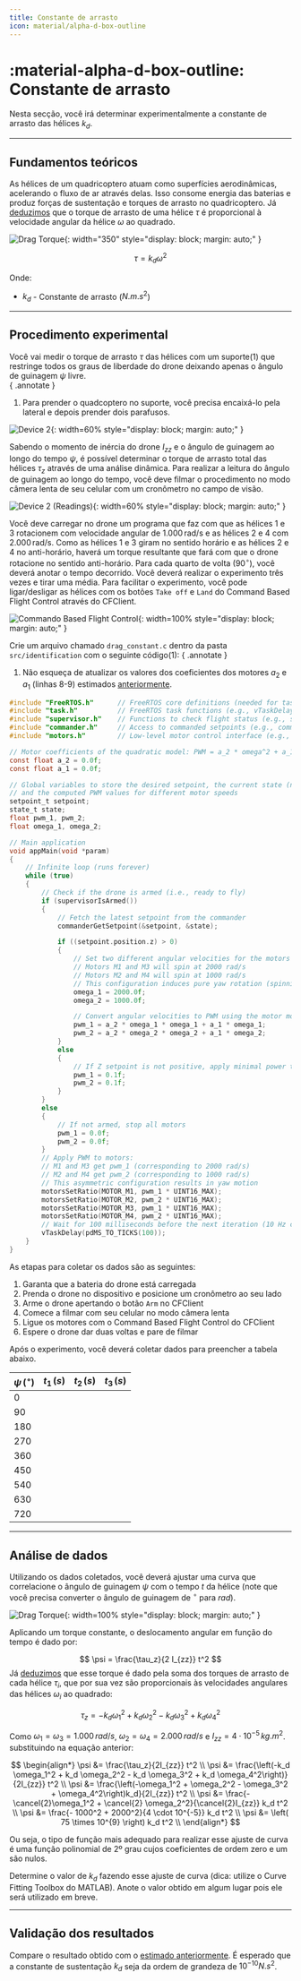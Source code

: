 ```yaml
---
title: Constante de arrasto
icon: material/alpha-d-box-outline
---
```


# :material-alpha-d-box-outline: Constante de arrasto

Nesta secção, você irá determinar experimentalmente a constante de arrasto das hélices $k_d$.

---

## Fundamentos teóricos

As hélices de um quadricoptero atuam como superfícies aerodinâmicas, acelerando o fluxo de ar através delas. Isso consome energia das baterias e produz forças de sustentação e torques de arrasto no quadricoptero. Já [deduzimos](../basic_concepts/aerodynamics.md) que o torque de arrasto de uma hélice $\tau$ é proporcional à velocidade angular da hélice $\omega$ ao quadrado.
    
![Drag Torque](images/drag_torque.svg){: width="350" style="display: block; margin: auto;" }

$$
    \tau = k_d \omega^2
$$

Onde:

- $k_d$ - Constante de arrasto ($N.m.s^2$)   

---

## Procedimento experimental

Você vai medir o torque de arrasto $\tau$ das hélices com um suporte(1) que restringe todos os graus de liberdade do drone deixando apenas o ângulo de guinagem $\psi$ livre.  
{ .annotate }

1. Para prender o quadcoptero no suporte, você precisa encaixá-lo pela lateral e depois prender dois parafusos. 

![Device 2](images/device2.jpeg){: width=60% style="display: block; margin: auto;" }

Sabendo o momento de inércia do drone $I_{zz}$ e o ângulo de guinagem ao longo do tempo $\psi$, é possível determinar o torque de arrasto total das hélices $\tau_z$ através de uma análise dinâmica. Para realizar a leitura do ângulo de guinagem ao longo do tempo, você deve filmar o procedimento no modo câmera lenta de seu celular com um cronômetro no campo de visão.

![Device 2 (Readings)](images/device2_readings.jpeg){: width=60% style="display: block; margin: auto;" }

Você deve carregar no drone um programa que faz com que as hélices $1$ e $3$ rotacionem com velocidade angular de $1.000\,\text{rad/s}$ e as hélices $2$ e $4$ com $2.000\,\text{rad/s}$. Como as hélices $1$ e $3$ giram no sentido horário e as hélices $2$ e $4$ no anti-horário, haverá um torque resultante que fará com que o drone rotacione no sentido anti-horário. Para cada quarto de volta ($90^{\circ}$), você deverá anotar o tempo decorrido. Você deverá realizar o experimento três vezes e tirar uma média. Para facilitar o experimento, você pode ligar/desligar as hélices com os botões `Take off` e `Land` do Command Based Flight Control através do CFClient.

![Commando Based Flight Control](images/command_based_flight_control.png){: width=100% style="display: block; margin: auto;" }

Crie um arquivo chamado `drag_constant.c` dentro da pasta `src/identification` com o seguinte código(1):
{ .annotate }

1. Não esqueça de atualizar os valores dos coeficientes dos motores $a_2$ e $a_1$ (linhas 8-9) estimados [anteriormente](../identifications/motor_coeficientes.md).

```c title="drag_constant.c"
#include "FreeRTOS.h"      // FreeRTOS core definitions (needed for task handling and timing)
#include "task.h"          // FreeRTOS task functions (e.g., vTaskDelay)
#include "supervisor.h"    // Functions to check flight status (e.g., supervisorIsArmed)
#include "commander.h"     // Access to commanded setpoints (e.g., commanderGetSetpoint)
#include "motors.h"        // Low-level motor control interface (e.g., motorsSetRatio)

// Motor coefficients of the quadratic model: PWM = a_2 * omega^2 + a_1 * omega
const float a_2 = 0.0f;
const float a_1 = 0.0f;

// Global variables to store the desired setpoint, the current state (not used here),
// and the computed PWM values for different motor speeds
setpoint_t setpoint;
state_t state;
float pwm_1, pwm_2;
float omega_1, omega_2; 

// Main application
void appMain(void *param)
{
    // Infinite loop (runs forever)
    while (true)
    {
        // Check if the drone is armed (i.e., ready to fly)
        if (supervisorIsArmed())
        {
            // Fetch the latest setpoint from the commander
            commanderGetSetpoint(&setpoint, &state);

            if ((setpoint.position.z) > 0)
            {
                // Set two different angular velocities for the motors
                // Motors M1 and M3 will spin at 2000 rad/s
                // Motors M2 and M4 will spin at 1000 rad/s
                // This configuration induces pure yaw rotation (spinning in place)
                omega_1 = 2000.0f;
                omega_2 = 1000.0f;

                // Convert angular velocities to PWM using the motor model
                pwm_1 = a_2 * omega_1 * omega_1 + a_1 * omega_1;
                pwm_2 = a_2 * omega_2 * omega_2 + a_1 * omega_2;
            }
            else
            {
                // If Z setpoint is not positive, apply minimal power to all motors (for idle spin)
                pwm_1 = 0.1f;
                pwm_2 = 0.1f;
            }
        }
        else
        {
            // If not armed, stop all motors
            pwm_1 = 0.0f;
            pwm_2 = 0.0f;
        }
        // Apply PWM to motors:
        // M1 and M3 get pwm_1 (corresponding to 2000 rad/s)
        // M2 and M4 get pwm_2 (corresponding to 1000 rad/s)
        // This asymmetric configuration results in yaw motion
        motorsSetRatio(MOTOR_M1, pwm_1 * UINT16_MAX);
        motorsSetRatio(MOTOR_M2, pwm_2 * UINT16_MAX);
        motorsSetRatio(MOTOR_M3, pwm_1 * UINT16_MAX);
        motorsSetRatio(MOTOR_M4, pwm_2 * UINT16_MAX);
        // Wait for 100 milliseconds before the next iteration (10 Hz control loop)
        vTaskDelay(pdMS_TO_TICKS(100));
    }
}
```

As etapas para coletar os dados são as seguintes:

1. Garanta que a bateria do drone está carregada 
2. Prenda o drone no dispositivo e posicione um cronômetro ao seu lado
3. Arme o drone apertando o botão `Arm` no CFClient
4. Comece a filmar com seu celular no modo câmera lenta
5. Ligue os motores com o Command Based Flight Control do CFClient
6. Espere o drone dar duas voltas e pare de filmar

Após o experimento, você deverá coletar dados para preencher a tabela abaixo.

| $\psi \, (^{\circ})$ | $t_1 \, (s)$ | $t_2 \, (s)$ | $t_3 \, (s)$ |
|-------|----------|----------|----------|
| $0$ |          |          |          |
| $90$ |          |          |          |
| $180$ |          |          |          |
| $270$ |          |          |          |
| $360$ |          |          |          |
| $450$ |          |          |          |
| $540$ |          |          |          |
| $630$ |          |          |          |
| $720$ |          |          |          |


---

## Análise de dados

Utilizando os dados coletados, você deverá ajustar uma curva que correlacione o ângulo de guinagem $\psi$ com o tempo $t$ da hélice (note que você precisa converter o ângulo de guinagem de $^{\circ}$ para $rad$).

![Drag Torque](images/drag_torque_graph.svg){: width=100% style="display: block; margin: auto;" }


Aplicando um torque constante, o deslocamento angular em função do tempo é dado por:
    
$$
    \psi = \frac{\tau_z}{2 I_{zz}} t^2
$$
Já [deduzimos](../basic_concepts/mixer.md) que esse torque é dado pela soma dos torques de arrasto de cada hélice $\tau_i$, que por sua vez são proporcionais às velocidades angulares das hélices $\omega_i$ ao quadrado:

$$
    \tau_z = -k_d \omega_1^2 + k_d \omega_2^2 - k_d \omega_3^2 + k_d \omega_4^2
$$

Como $\omega_1 = \omega_3 = 1.000 \, rad/s$, $\omega_2 = \omega_4 = 2.000 \, rad/s$ e $I_{zz} = 4 \cdot 10^{-5} \, kg.m^2$. substituindo na equação anterior:

$$
\begin{align*}
    \psi &= \frac{\tau_z}{2I_{zz}} t^2 \\
    \psi &= \frac{\left(-k_d \omega_1^2 + k_d \omega_2^2 - k_d \omega_3^2 + k_d \omega_4^2\right)}{2I_{zz}} t^2 \\
    \psi &= \frac{\left(-\omega_1^2 + \omega_2^2 - \omega_3^2 + \omega_4^2\right)k_d}{2I_{zz}} t^2 \\
    \psi &= \frac{- \cancel{2}\omega_1^2 + \cancel{2} \omega_2^2}{\cancel{2}I_{zz}} k_d t^2 \\
    \psi &= \frac{- 1000^2 + 2000^2}{4 \cdot 10^{-5}} k_d t^2 \\
    \psi &= \left( 75 \times 10^{9} \right) k_d t^2 \\
\end{align*}
$$

Ou seja, o tipo de função mais adequado para realizar esse ajuste de curva é uma função polinomial de 2º grau cujos coeficientes de ordem zero e um são nulos.

Determine o valor de $k_d$ fazendo esse ajuste de curva (dica: utilize o Curve Fitting Toolbox do MATLAB). Anote o valor obtido em algum lugar pois ele será utilizado em breve.

---
    
## Validação dos resultados

Compare o resultado obtido com o [estimado anteriormente](../basic_concepts/aerodynamics.md). É esperado que a constante de sustentação $k_d$ seja da ordem de grandeza de $10^{-10}N.s^2$. 